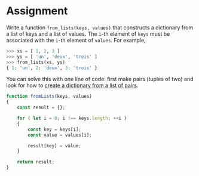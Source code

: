 # Assignment

Write a function `from_lists(keys, values)` that constructs
a dictionary from a list of keys and a list of values.
The `i`-th element of `keys` must be associated with the `i`-th
element of `values`. For example,

```python
>>> xs = [ 1, 2, 3 ]
>>> ys = [ 'un', 'deux', 'trois' ]
>>> from_lists(xs, ys)
{ 1: 'un', 2: 'deux', 3: 'trois' }
```

You can solve this with one line of code: first make pairs (tuples of two)
and look for how to [create a dictionary from a list of pairs](https://lmgtfy.app/?q=python+create+dictionary+from+pairs).

```javascript
function fromLists(keys, values)
{
    const result = {};

    for ( let i = 0; i !== keys.length; ++i )
    {
        const key = keys[i];
        const value = values[i];

        result[key] = value;
    }

    return result;
}
```
